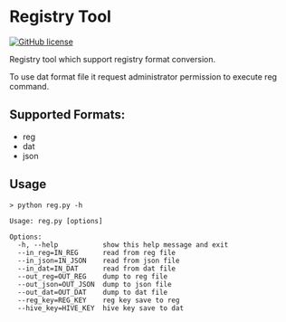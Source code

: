 Registry Tool
===========

[![GitHub license](https://img.shields.io/github/license/peitaosu/Reg_Hive.svg)](https://github.com/peitaosu/Reg_Hive/blob/master/LICENSE)

Registry tool which support registry format conversion.

To use dat format file it request administrator permission to execute reg command.

## Supported Formats:
* reg
* dat
* json

## Usage
```
> python reg.py -h

Usage: reg.py [options]

Options:
  -h, --help           show this help message and exit
  --in_reg=IN_REG      read from reg file
  --in_json=IN_JSON    read from json file
  --in_dat=IN_DAT      read from dat file
  --out_reg=OUT_REG    dump to reg file
  --out_json=OUT_JSON  dump to json file
  --out_dat=OUT_DAT    dump to dat file
  --reg_key=REG_KEY    reg key save to reg
  --hive_key=HIVE_KEY  hive key save to dat

```
